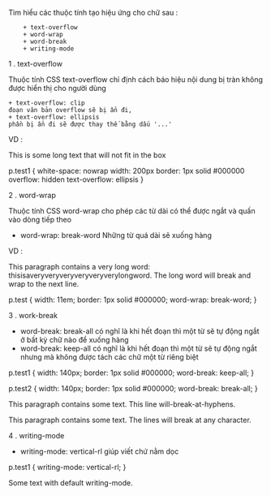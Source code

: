 Tìm hiểu các thuộc tính tạo hiệu ứng cho chữ sau : 

        + text-overflow
        + word-wrap
        + word-break
        + writing-mode

1 . text-overflow

Thuộc tính CSS text-overflow chỉ định cách báo hiệu nội dung bị tràn không được hiển thị cho người dùng

    + text-overflow: clip  
    đoạn văn bản overflow sẽ bị ẩn đi,
    + text-overflow: ellipsis 
    phần bị ẩn đi sẽ được thay thế bằng dấu '...'

VD : 

<p class="test1">This is some long text that will not fit in the box</p>

p.test1 {
  white-space: nowrap
  width: 200px
  border: 1px solid #000000
  overflow: hidden
  text-overflow: ellipsis
}

2 . word-wrap

Thuộc tính CSS word-wrap cho phép các từ dài có thể được ngắt và quấn vào dòng tiếp theo

 + word-wrap: break-word Những từ quá dài sẽ xuống hàng

 VD :

<p class="test">This paragraph contains a very long word: thisisaveryveryveryveryveryverylongword. The long word will break and wrap to the next line.</p>

p.test {
  width: 11em; 
  border: 1px solid #000000;
  word-wrap: break-word;
}

3 . work-break

- word-break: break-all có nghĩ là  khi hết đoạn thì một từ sẽ tự động ngắt ở bất kỳ chữ nào để xuống hàng  
- word-break: keep-all có nghĩ là  khi hết đoạn thì một từ sẽ tự động ngắt nhưng mà không được tách các chữ một từ riêng biệt


p.test1 {
  width: 140px; 
  border: 1px solid #000000;
  word-break: keep-all;
}

p.test2 {
  width: 140px; 
  border: 1px solid #000000;
  word-break: break-all;
}

<p class="test1">This paragraph contains some text. This line will-break-at-hyphens.</p>

<p class="test2">This paragraph contains some text. The lines will break at any character.</p>

4 . writing-mode

- writing-mode: vertical-rl giúp viết chứ nằm dọc


p.test1 {
  writing-mode: vertical-rl; 
}

<p class="test1">Some text with default writing-mode.</p>





